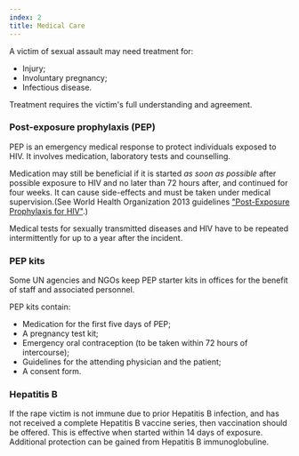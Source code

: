 ```yaml
---
index: 2
title: Medical Care
---
```

A victim of sexual assault may need treatment for:

*	Injury;
* 	Involuntary pregnancy;
* 	Infectious disease. 

Treatment requires the victim's full understanding and agreement.

### Post-exposure prophylaxis (PEP) 

PEP is an emergency medical response to protect individuals exposed to HIV. It involves medication, laboratory tests and counselling.

Medication may still be beneficial if it is started *as soon as possible* after possible exposure to HIV and no later than 72 hours after, and continued for four weeks. It can cause side-effects and must be taken under medical supervision.(See World Health Organization 2013 guidelines ["Post-Exposure Prophylaxis for HIV"](http://www.who.int/hiv/pub/guidelines/arv2013/December2014-ARVsupplement-chap5.pdf).)

Medical tests for sexually transmitted diseases and HIV have to be repeated intermittently for up to a
year after the incident. 

### PEP kits

Some UN agencies and NGOs keep PEP starter kits in offices for the benefit
of staff and associated personnel. 

PEP kits contain: 

*	Medication for the first five days of PEP;
* 	A pregnancy test kit;
*  Emergency oral contraception (to be taken within 72 hours of intercourse);
*  Guidelines for the attending physician and the patient;
*  A consent form.

### Hepatitis B 

If the rape victim is not immune due to prior Hepatitis B infection, and has not
received a complete Hepatitis B vaccine series, then vaccination should be
offered. This is effective when started within 14 days of exposure. Additional
protection can be gained from Hepatitis B immunoglobuline.